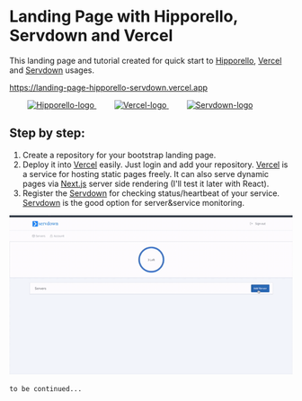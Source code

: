 # Landing Page with Hipporello, Servdown and Vercel
This landing page and tutorial created for quick start to [Hipporello](https://www.hipporello.com), [Vercel](https://vercel.com) and [Servdown](https://servdown.com) usages.

https://landing-page-hipporello-servdown.vercel.app

&emsp;&emsp;
<a href="https://www.hipporello.com">
 <img alt="Hipporello-logo" src="https://www.hipporello.com/static/logo-9870f26c8116acfba4dde610b296edca.svg" height="50">
</a> 
&emsp;&emsp;
<a href="https://vercel.com">
 <img alt="Vercel-logo" src="https://logovtor.com/wp-content/uploads/2020/10/vercel-inc-logo-vector.png" height="60">
</a> 
&emsp;&emsp;
<a href="https://servdown.com">
 <img alt="Servdown-logo" src="https://servdown.com/assets/img/servdown_v5.svg" height="40">
</a>


## Step by step:
1) Create a repository for your bootstrap landing page.
2) Deploy it into [Vercel](https://vercel.com) easily. Just login and add your repository. [Vercel](https://vercel.com) is a service for hosting static pages freely. It can also serve dynamic pages via [Next.js](https://nextjs.org) server side rendering (I'll test it later with React).
3) Register the [Servdown](https://servdown.com) for checking status/heartbeat of your service. [Servdown](https://servdown.com)  is the good option for server&service monitoring.
  <img src="servdown.gif" width="750" alt="servdown-gif">  
    
    to be continued...

